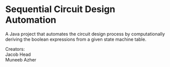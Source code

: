 <h1>Sequential Circuit Design Automation</h1>

A Java project that automates the circuit design process by computationally deriving the boolean expressions 
from a given state machine table.

Creators:<br/>
Jacob Head<br/>
Muneeb Azher
